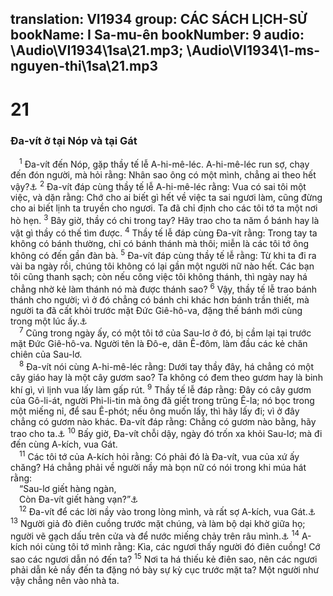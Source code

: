 translation: VI1934
group: CÁC SÁCH LỊCH-SỬ
bookName: I Sa-mu-ên 
bookNumber: 9
audio: \Audio\VI1934\1sa\21.mp3; \Audio\VI1934\1-ms-nguyen-thi\1sa\21.mp3
-------

<div class="title"><h1>21</h1><h3>Đa-vít ở tại Nóp và tại Gát</h3></div>
<span class="verse 1sa_21_1"> <sup>1</sup> Đa-vít đến Nóp, gặp thầy tế lễ A-hi-mê-léc. A-hi-mê-léc run sợ, chạy đến đón người, mà hỏi rằng: Nhân sao ông có một mình, chẳng ai theo hết vậy?<a data-toggle="tooltip" data-placement="bottom" title="Mat 12:3-4; Mac 2:25-26; Lu 6:3">⚓</a></span>
<span class="verse 1sa_21_2"><sup>2</sup> Đa-vít đáp cùng thầy tế lễ A-hi-mê-léc rằng: Vua có sai tôi một việc, và dặn rằng: Chớ cho ai biết gì hết về việc ta sai ngươi làm, cũng đừng cho ai biết lịnh ta truyền cho ngươi. Ta đã chỉ định cho các tôi tớ ta một nơi hò hẹn. </span>
<span class="verse 1sa_21_3"><sup>3</sup> Bây giờ, thầy có chi trong tay? Hãy trao cho ta năm ổ bánh hay là vật gì thầy có thế tìm được. </span>
<span class="verse 1sa_21_4"><sup>4</sup> Thầy tế lễ đáp cùng Đa-vít rằng: Trong tay ta không có bánh thường, chỉ có bánh thánh mà thôi; miễn là các tôi tớ ông không có đến gần đàn bà. </span>
<span class="verse 1sa_21_5"><sup>5</sup> Đa-vít đáp cùng thầy tế lễ rằng: Từ khi ta đi ra vài ba ngày rồi, chúng tôi không có lại gần một người nữ nào hết. Các bạn tôi cũng thanh sạch; còn nếu công việc tôi không thánh, thì ngày nay há chẳng nhờ kẻ làm thánh nó mà được thánh sao? </span>
<span class="verse 1sa_21_6"><sup>6</sup> Vậy, thầy tế lễ trao bánh thánh cho người; vì ở đó chẳng có bánh chi khác hơn bánh trần thiết, mà người ta đã cất khỏi trước mặt Đức Giê-hô-va, đặng thế bánh mới cùng trong một lúc ấy.<a data-toggle="tooltip" data-placement="bottom" title="Le 24:5-9">⚓</a><br/></span>
<span class="verse 1sa_21_7"> <sup>7</sup> Cũng trong ngày ấy, có một tôi tớ của Sau-lơ ở đó, bị cầm lại tại trước mặt Đức Giê-hô-va. Người tên là Đô-e, dân Ê-đôm, làm đầu các kẻ chăn chiên của Sau-lơ. <br/></span>
<span class="verse 1sa_21_8"> <sup>8</sup> Đa-vít nói cùng A-hi-mê-léc rằng: Dưới tay thầy đây, há chẳng có một cây giáo hay là một cây gươm sao? Ta không có đem theo gươm hay là binh khí gì, vì lịnh vua lấy làm gấp rút. </span>
<span class="verse 1sa_21_9"><sup>9</sup> Thầy tế lễ đáp rằng: Đây có cây gươm của Gô-li-át, người Phi-li-tin mà ông đã giết trong trũng Ê-la; nó bọc trong một miếng nỉ, để sau Ê-phót; nếu ông muốn lấy, thì hãy lấy đi; vì ở đây chẳng có gươm nào khác. Đa-vít đáp rằng: Chẳng có gươm nào bằng, hãy trao cho ta.<a data-toggle="tooltip" data-placement="bottom" title="1Sa 17:51">⚓</a></span>
<span class="verse 1sa_21_10"><sup>10</sup> Bấy giờ, Đa-vít chỗi dậy, ngày đó trốn xa khỏi Sau-lơ; mà đi đến cùng A-kích, vua Gát. <br/></span>
<span class="verse 1sa_21_11"> <sup>11</sup> Các tôi tớ của A-kích hỏi rằng: Có phải đó là Đa-vít, vua của xứ ấy chăng? Há chẳng phải về người nầy mà bọn nữ có nói trong khi múa hát rằng: <br/> “Sau-lơ giết hàng ngàn, <br/> Còn Đa-vít giết hàng vạn?”<a data-toggle="tooltip" data-placement="bottom" title="1Sa 18:7; 29:5">⚓</a><br/></span>
<span class="verse 1sa_21_12"> <sup>12</sup> Đa-vít để các lời nầy vào trong lòng mình, và rất sợ A-kích, vua Gát.<a data-toggle="tooltip" data-placement="bottom" title="Thi 56 tựa">⚓</a></span>
<span class="verse 1sa_21_13"><sup>13</sup> Người giả đò điên cuồng trước mặt chúng, và làm bộ dại khờ giữa họ; người vẽ gạch dấu trên cửa và để nước miếng chảy trên râu mình.<a data-toggle="tooltip" data-placement="bottom" title="Thi 34 tựa">⚓</a></span>
<span class="verse 1sa_21_14"><sup>14</sup> A-kích nói cùng tôi tớ mình rằng: Kìa, các ngươi thấy người đó điên cuồng! Cớ sao các ngươi dẫn nó đến ta? </span>
<span class="verse 1sa_21_15"><sup>15</sup> Nơi ta há thiếu kẻ điên sao, nên các ngươi phải dẫn kẻ nầy đến ta đặng nó bày sự kỳ cục trước mặt ta? Một người như vậy chẳng nên vào nhà ta. <br/></span>
